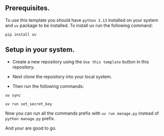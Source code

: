 ## Prerequisites.

To use this template you should have `python 3.13` installed on your system and `uv` package to be installed. To install uv run the following command:

`pip install uv`

## Setup in your system.

- Create a new repository using the `Use this template` button in this repository.

- Next clone the repository into your local system.

- Then run the following commands:

`uv sync`

`uv run set_secret_key`

Now you can run all the commands prefix with `uv run manage.py` instead of `python manage.py` prefix.

And your are good to go.
